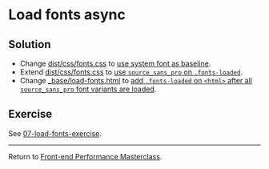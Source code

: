 # Load fonts async

## Solution

* Change [dist/css/fonts.css](src/optimised/dist/css/fonts.css) to [use system font as baseline](https://github.com/voorhoede/front-end-performance-masterclass/commit/46f851daac305777cad2c2a5ce94cf1264dc3278#diff-4bf3a4c4398040d583133eb763daf58dR2).
* Extend [dist/css/fonts.css](src/optimised/dist/css/fonts.css) to [use `source_sans_pro` on `.fonts-loaded`](https://github.com/voorhoede/front-end-performance-masterclass/commit/46f851daac305777cad2c2a5ce94cf1264dc3278#diff-4bf3a4c4398040d583133eb763daf58dR5).
* Change [_base/load-fonts.html](src/optimised/_base/load-fonts.html) to [add `.fonts-loaded` on `<html>` after all `source_sans_pro` font variants are loaded](https://github.com/voorhoede/front-end-performance-masterclass/commit/46f851daac305777cad2c2a5ce94cf1264dc3278#diff-61fee0a90002258fd6ce9a0184263183R17).

## Exercise

See [07-load-fonts-exercise](https://github.com/voorhoede/front-end-performance-masterclass/tree/07-load-fonts-exercise).

---

Return to [Front-end Performance Masterclass](https://github.com/voorhoede/front-end-performance-masterclass).